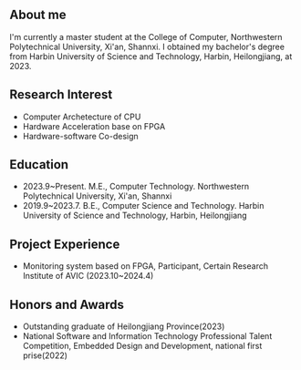 ## About me

I'm currently a master student at the College of Computer, Northwestern Polytechnical University, Xi'an, Shannxi. I obtained my bachelor's degree from Harbin University of Science and Technology, Harbin, Heilongjiang, at 2023.

## Research Interest

* Computer Archetecture of CPU
* Hardware Acceleration base on FPGA
* Hardware-software Co-design

## Education

* 2023.9~Present. M.E., Computer Technology. Northwestern Polytechnical University, Xi'an, Shannxi
* 2019.9~2023.7. B.E., Computer Science and Technology. Harbin University of Science and Technology, Harbin, Heilongjiang

## Project Experience

* Monitoring system based on FPGA, Participant, Certain Research Institute of AVIC (2023.10~2024.4)

## Honors and Awards

* Outstanding graduate of Heilongjiang Province(2023)
* National Software and Information Technology Professional Talent Competition, Embedded Design and Development, national first prise(2022)
